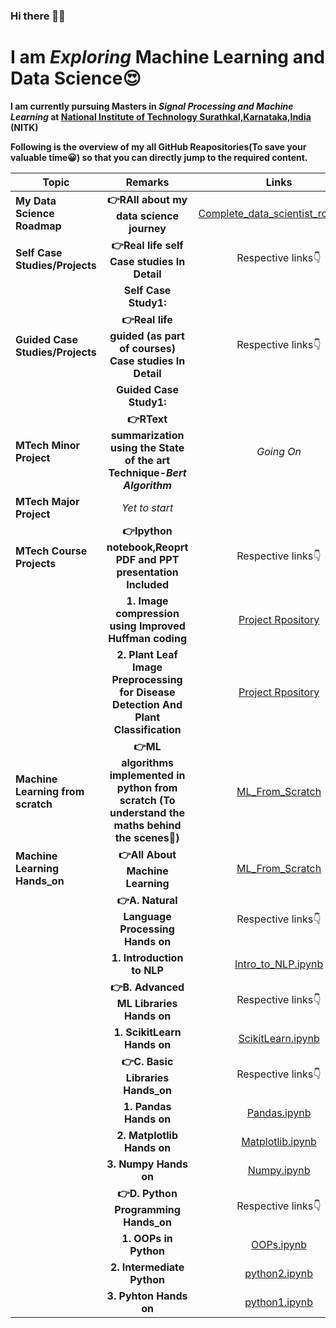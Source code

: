 ### Hi there 🤩👋

<!--
**Shrikantpatil2197/Shrikantpatil2197** is a ✨ _special_ ✨ repository because its `README.md` (this file) appears on your GitHub profile.

Here are some ideas to get you started:

- 🔭 I’m currently working on ...
- 🌱 I’m currently learning ...
- 👯 I’m looking to collaborate on ...
- 🤔 I’m looking for help with ...
- 💬 Ask me about ...
- 📫 How to reach me: ...
- 😄 Pronouns: ...
- ⚡ Fun fact: ...
-->


# I am *Exploring* Machine Learning and Data Science😍
**I am currently pursuing Masters in *Signal Processing and Machine Learning* at [National Institute of Technology Surathkal,Karnataka,India](https://www.nitk.ac.in/) (NITK)**

**Following is the overview of my all GitHub Reapositories(To save your valuable time😀) so that you can directly jump to the required content.**

| **Topic**| **Remarks**   | **Links** |
|------------- |:-------------:| :-----:|
| **My Data Science Roadmap**  | **👉RAll about my data science journey**| [Complete_data_scientist_roadmap](https://github.com/Shrikantpatil2197/Complete_data_scientist_roadmap/blob/main/README.md) |
| **Self Case Studies/Projects**  | **👉Real life self Case studies In Detail**  | Respective links👇|
|    | **Self Case Study1:** | |
| **Guided Case Studies/Projects**  | **👉Real life guided (as part of courses) Case studies In Detail**  | Respective links👇|
|  |**Guided Case Study1:** | |
| **MTech Minor Project**  | **👉RText summarization using the State of the art Technique-*Bert Algorithm***| *Going On*|
| **MTech Major Project**  |  *Yet to start*| |
| **MTech Course Projects**  | **👉Ipython notebook,Reoprt PDF and PPT presentation Included**| Respective links👇|
|  |**1. Image compression using Improved Huffman coding**|[Project Rpository](https://github.com/Shrikantpatil2197/Project_image_compression_using_Improved_Huffman_coding)|
|  |**2. Plant Leaf Image Preprocessing for Disease Detection And Plant Classification** |[Project Rpository](https://github.com/Shrikantpatil2197/Project_Plant_Leaf_Image_Preprocessing_for_Disease_Detection_And_Plant_Classification) |
| **Machine Learning from scratch**  | **👉ML algorithms implemented in python from scratch (To understand the maths behind the scenes🤩)** | [ML_From_Scratch](https://github.com/Shrikantpatil2197/Machine_Learning_From_Scratch)|
| **Machine Learning Hands_on**  | **👉All About Machine Learning** | [ML_From_Scratch](https://github.com/Shrikantpatil2197/Machine_Learning_From_Scratch)|
| |**👉A. Natural Language Processing Hands on**   |Respective links👇 |
| |**1. Introduction to NLP**   |[Intro_to_NLP.ipynb](https://github.com/Shrikantpatil2197/Machine_Learning_Hands-On/tree/main/NLP_hands_on/python_notebooks) |
|  |**👉B. Advanced ML Libraries Hands on**   | Respective links👇 |
|   | **1. ScikitLearn Hands on** | [ScikitLearn.ipynb](https://github.com/Shrikantpatil2197/Machine_Learning_Hands-On/blob/main/All_Notebooks/scikit-learn(sklearn).ipynb)|
| |**👉C. Basic Libraries Hands_on**   | Respective links👇 |
|  |**1. Pandas Hands on**   | [Pandas.ipynb](https://github.com/Shrikantpatil2197/Machine_Learning_Hands-On/blob/main/All_Notebooks/pandas.ipynb) |
|   | **2. Matplotlib Hands on**  | [Matplotlib.ipynb](https://github.com/Shrikantpatil2197/Machine_Learning_Hands-On/blob/main/All_Notebooks/matplotlib.ipynb) |
|   | **3. Numpy Hands on** | [Numpy.ipynb](https://github.com/Shrikantpatil2197/Machine_Learning_Hands-On/blob/main/All_Notebooks/numpy.ipynb) |
|  |**👉D. Python Programming Hands_on** | Respective links👇 |
|   | **1. OOPs in Python**  | [OOPs.ipynb](https://github.com/Shrikantpatil2197/Machine_Learning_Hands-On/blob/main/All_Notebooks/object_oriented_programming.ipynb) |
|   | **2. Intermediate Python**  | [python2.ipynb](https://github.com/Shrikantpatil2197/Machine_Learning_Hands-On/blob/main/All_Notebooks/python1.ipynb) |
|  | **3. Pyhton Hands on**  | [python1.ipynb](https://github.com/Shrikantpatil2197/Machine_Learning_Hands-On/blob/main/All_Notebooks/python0.ipynb)|



